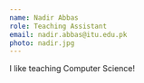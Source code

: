 ```yaml
---
name: Nadir Abbas
role: Teaching Assistant
email: nadir.abbas@itu.edu.pk
photo: nadir.jpg
---
```


I like teaching Computer Science!
